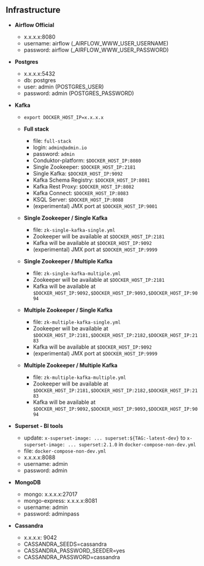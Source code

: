## Infrastructure

- **Airflow Official**
  - x.x.x.x:8080
  - username: airflow (_AIRFLOW_WWW_USER_USERNAME)
  - password: airflow (_AIRFLOW_WWW_USER_PASSWORD)

- **Postgres**
  - x.x.x.x:5432
  - db: postgres
  - user: admin (POSTGRES_USER)
  - password: admin (POSTGRES_PASSWORD)


- **Kafka**
  - `export DOCKER_HOST_IP=x.x.x.x`
  - **Full stack**
    - file: `full-stack`
    - login: `admin@admin.io`
    - password: `admin`
    - Conduktor-platform: `$DOCKER_HOST_IP:8080`
    - Single Zookeeper: `$DOCKER_HOST_IP:2181`
    - Single Kafka: `$DOCKER_HOST_IP:9092`
    - Kafka Schema Registry: `$DOCKER_HOST_IP:8081`
    - Kafka Rest Proxy: `$DOCKER_HOST_IP:8082`
    - Kafka Connect: `$DOCKER_HOST_IP:8083`
    - KSQL Server: `$DOCKER_HOST_IP:8088`
    - (experimental) JMX port at `$DOCKER_HOST_IP:9001`

  - **Single Zookeeper / Single Kafka**
    - file: `zk-single-kafka-single.yml`
    - Zookeeper will be available at `$DOCKER_HOST_IP:2181`
    - Kafka will be available at `$DOCKER_HOST_IP:9092`
    - (experimental) JMX port at `$DOCKER_HOST_IP:9999`

  - **Single Zookeeper / Multiple Kafka**
    - file: `zk-single-kafka-multiple.yml`
    - Zookeeper will be available at `$DOCKER_HOST_IP:2181`
    - Kafka will be available at `$DOCKER_HOST_IP:9092,$DOCKER_HOST_IP:9093,$DOCKER_HOST_IP:9094`
  
  - **Multiple Zookeeper / Single Kafka**
    - file: `zk-multiple-kafka-single.yml`
    - Zookeeper will be available at `$DOCKER_HOST_IP:2181,$DOCKER_HOST_IP:2182,$DOCKER_HOST_IP:2183`
    - Kafka will be available at `$DOCKER_HOST_IP:9092`
    - (experimental) JMX port at `$DOCKER_HOST_IP:9999`


  - **Multiple Zookeeper / Multiple Kafka**
    - file: `zk-multiple-kafka-multiple.yml`
    - Zookeeper will be available at `$DOCKER_HOST_IP:2181,$DOCKER_HOST_IP:2182,$DOCKER_HOST_IP:2183`
    - Kafka will be available at `$DOCKER_HOST_IP:9092,$DOCKER_HOST_IP:9093,$DOCKER_HOST_IP:9094`

- **Superset - BI tools**
  - update: `x-superset-image: ... superset:${TAG:-latest-dev}` to `x-superset-image: ... superset:2.1.0` in `docker-compose-non-dev.yml`
  - file: `docker-compose-non-dev.yml`
  - x.x.x.x:8088
  - username: admin
  - password: admin

- **MongoDB**
  - mongo: x.x.x.x:27017
  - mongo-express: x.x.x.x:8081
  - username: admin
  - password: adminpass 

- **Cassandra**
  - x.x.x.x: 9042
  - CASSANDRA_SEEDS=cassandra
  - CASSANDRA_PASSWORD_SEEDER=yes
  - CASSANDRA_PASSWORD=cassandra